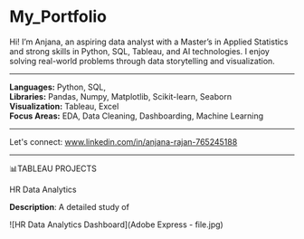# My_Portfolio
Hi! I’m Anjana, an aspiring data analyst with a Master’s in Applied Statistics and strong skills in Python, SQL, Tableau, and AI technologies. I enjoy solving real-world problems through data storytelling and visualization.





---
**Languages:** Python, SQL,  
**Libraries:** Pandas, Numpy, Matplotlib, Scikit-learn, Seaborn  
**Visualization:** Tableau, Excel  
**Focus Areas:** EDA, Data Cleaning, Dashboarding, Machine Learning


---
Let's connect: www.linkedin.com/in/anjana-rajan-765245188


---
📊TABLEAU PROJECTS

HR Data Analytics

**Description**: A detailed study of 

![HR Data Analytics Dashboard](Adobe Express - file.jpg)
